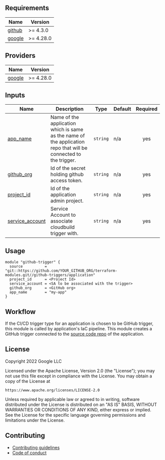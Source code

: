 <!-- BEGIN_TF_DOCS -->
## Requirements

| Name | Version |
|------|---------|
| <a name="requirement_github"></a> [github](#requirement\_github) | >= 4.3.0 |
| <a name="requirement_google"></a> [google](#requirement\_google) | >= 4.28.0 |

## Providers

| Name | Version |
|------|---------|
| <a name="provider_google"></a> [google](#provider\_google) | >= 4.28.0 |


## Inputs

| Name | Description                                                                                                      | Type | Default | Required |
|------|------------------------------------------------------------------------------------------------------------------|------|---------|:--------:|
| <a name="input_app_name"></a> [app\_name](#input\_app\_name) | Name of the application which is same as the name of the application repo that will be connected to the trigger. | `string` | n/a | yes |
| <a name="input_github_org"></a> [github\_org](#input\_github\_org) | Id of the secret holding github access token.                                                                    | `string` | n/a | yes |
| <a name="input_project_id"></a> [project\_id](#input\_project\_id) | Id of the application admin project.                                                                             | `string` | n/a | yes |
| <a name="input_service_account"></a> [service\_account](#input\_service\_account) | Service Account to associate cloudbuild trigger with.                                                            | `string` | n/a | yes |

## Usage

```hcl
module "github-trigger" {
  source          = "git::https://github.com/YOUR_GITHUB_ORG/terraform-modules.git//github-triggers/application"
  project_id      = <Project Id>
  service_account = <SA to be associated with the trigger>
  github_org      = <GitHub org>
  app_name        = "my-app"
}
```

## Workflow

If the CI/CD trigger type for an application is chosen to be GitHub trigger, this module is called by application's IaC pipeline. This module creates a GitHub trigger connected to the [source code repo][application-repo] of the application.

## License


Copyright 2022 Google LLC

Licensed under the Apache License, Version 2.0 (the "License");
you may not use this file except in compliance with the License.
You may obtain a copy of the License at

    https://www.apache.org/licenses/LICENSE-2.0

Unless required by applicable law or agreed to in writing, software
distributed under the License is distributed on an "AS IS" BASIS,
WITHOUT WARRANTIES OR CONDITIONS OF ANY KIND, either express or implied.
See the License for the specific language governing permissions and
limitations under the License.

## Contributing

*   [Contributing guidelines][contributing-guidelines]
*   [Code of conduct][code-of-conduct]

<!-- LINKS: https://www.markdownguide.org/basic-syntax/#reference-style-links -->

[contributing-guidelines]: CONTRIBUTING.md
[code-of-conduct]: code-of-conduct.md
<!-- END_TF_DOCS -->
[application-repo]: ../../../app-factory-template/README.md?plain=1#L63
